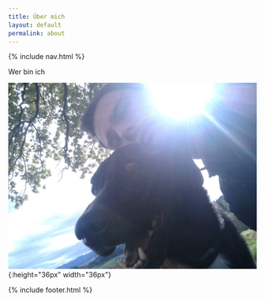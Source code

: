 ```yaml
---
title: Über mich
layout: default
permalink: about
---
```

{% include nav.html %}

Wer bin ich

![Bild](_includes/me.jpg){:height="36px" width="36px"}

{% include footer.html %}